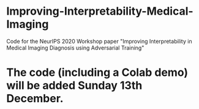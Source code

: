 # Improving-Interpretability-Medical-Imaging
Code for the NeurIPS 2020 Workshop paper "Improving Interpretability in Medical Imaging Diagnosis using Adversarial Training"


# The code (including a Colab demo) will be added Sunday 13th December.
